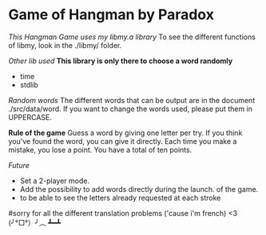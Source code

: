 # Game of Hangman by Paradox

*This Hangman Game uses my libmy.a library*
To see the different functions of libmy,
look in the ./libmy/ folder.

*Other lib used*
__This library is only there to choose a word randomly__
- time
- stdlib

*Random words*
The different words that can be output are in the document ./src/data/word.
If you want to change the words used, please put them in UPPERCASE.


**Rule of the game**
Guess a word by giving one letter per try.
If you think you've found the word, you can give it directly.
Each time you make a mistake, you lose a point.
You have a total of ten points.


*Future*
- Set a 2-player mode.
- Add the possibility to add words directly during the launch.
of the game.
- to be able to see the letters already requested at each stroke

#sorry for all the different translation problems
('cause i'm french) <3 (╯°□°）╯︵ ┻━┻

